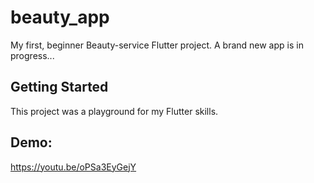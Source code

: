 # beauty_app

My first, beginner Beauty-service Flutter project. A brand new app is in progress... 

## Getting Started

This project was a playground for my Flutter skills.

## Demo:
https://youtu.be/oPSa3EyGejY
